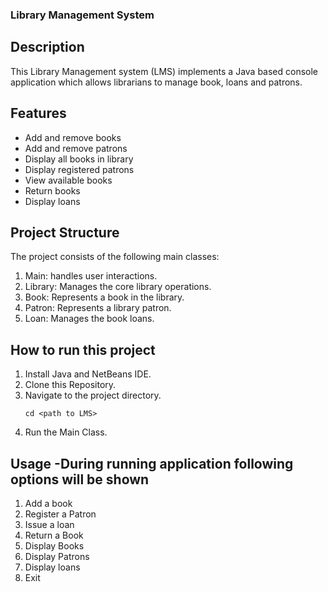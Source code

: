 ### Library Management System
## Description
This Library Management system (LMS) implements a Java based console application which allows librarians to manage book, loans and patrons.
## Features
- Add and remove books
- Add and remove patrons
- Display all books in library
- Display registered patrons
- View available books
- Return books
- Display loans
## Project Structure
The project consists of the following main classes:
1. Main: handles user interactions.
2. Library: Manages the core library operations.
3. Book: Represents a book in the library.
4. Patron: Represents a library patron.
5. Loan: Manages the book loans.

## How to run this project
1. Install Java and NetBeans IDE.
2. Clone this Repository.
3. Navigate to the project directory.
   ```
   cd <path to LMS>
    ```
5. Run the Main Class.

## Usage -During running application following options will be shown
1. Add a book
2. Register a Patron
3. Issue a loan
4. Return a Book
5. Display Books
6. Display Patrons
7. Display loans
8. Exit


